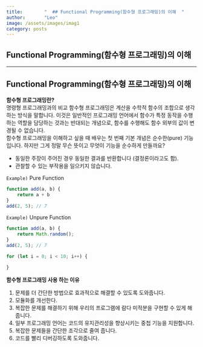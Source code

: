 ```yaml
---
title:        "  ## Functional Programming(함수형 프로그래밍)의 이해  "
author:       "Leo"
image: /assets/images/imag1
category: posts
---
```

## Functional Programming(함수형 프로그래밍)의 이해  

---

## Functional Programming(함수형 프로그래밍)의 이해  

**함수형 프로그래밍란?**  
명령형 프로그래밍과의 비교 함수형 프로그래밍은 계산을 수학적 함수의 조합으로 생각하는 방식을 말합니다. 이것은 일반적인 프로그래밍 언어에서 함수가 특정 동작을 수행하는 역할을 담당하는 것과는 반대되는 개념으로, 함수를 수행해도 함수 외부의 값이 변경될 수 없습니다.  
함수형 프로그래밍을 이해하고 싶을 때 배우는 첫 번째 기본 개념은 순수한(pure) 기능입니다. 하지만 그게 정말 무슨 뜻이고 무엇이 기능을 순수하게 만들까요?  

- 동일한 주장이 주어진 경우 동일한 결과를 반환합니다 (결정론이라고도 함).  
- 관찰할 수 있는 부작용을 일으키지 않습니다.  

`Example)` Pure Function  

```JavaScript
function add(a, b) {
    return a + b
}
add(2, 5); // 7
```  

`Example)` Unpure Function  

```JavaScript
function add(a, b) {
    return Math.random();
}
add(2, 5); // 7
```

```JavaScript
for (let i = 0; i < 10; i++) {

}
```  

**함수형 프로그래밍 사용 하는 이유**  

1. 문제를 더 간단한 방법으로 효과적으로 해결할 수 있도록 도와줍니다.  
2. 모듈화를 개선한다.  
3. 복잡한 문제를 해결하기 위해 우리의 프로그램에 람다 미적분을 구현할 수 있게 해줍니다.  
4. 일부 프로그래밍 언어는 코드의 유지관리성을 향상시키는 중첩 기능을 지원합니다.  
5. 복잡한 문제들을 간단한 조각으로 줄여 줍니다.
6. 코드를 빨리 디버깅하도록 도와줍니다.  
